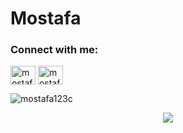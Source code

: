 # Mostafa

<h3 align="left">Connect with me:</h3>
<p align="left">
<a href="https://twitter.com/mostafa2701" target="blank"><img align="center" src="https://raw.githubusercontent.com/rahuldkjain/github-profile-readme-generator/master/src/images/icons/Social/twitter.svg" alt="mostafa2701" height="30" width="40" /></a>
<a href="https://linkedin.com/in/mostafa-emad-63962118a" target="blank"><img align="center" src="https://raw.githubusercontent.com/rahuldkjain/github-profile-readme-generator/master/src/images/icons/Social/linked-in-alt.svg" alt="mostafa-emad-63962118a" height="30" width="40" /></a>
</p>

<p><img align="center" src="https://github-readme-streak-stats.herokuapp.com/?user=mostafa123c&" alt="mostafa123c" /></p>
<!-- [![GitHub Streak](https://streak-stats.demolab.com?user=mostafa123c&theme=dark)](https://git.io/streak-stats)
    -->
<p align="center">
  <a href="https://github.com/mostafa123c">
    <img src="https://komarev.com/ghpvc/?username=mostafa123c&color=blue&style=flat)" />
  </a>
</p>

